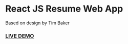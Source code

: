 # React JS Resume Web App 
Based on design by Tim Baker 
### <a href="https://react-resume-template.herokuapp.com/">LIVE DEMO</a> 

